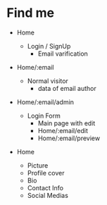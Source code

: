 # Find me

- Home 
  - Login / SignUp 
    - Email varification

- Home/:email
  - Normal visitor
    - data of email author

- Home/:email/admin
  - Login Form
    - Main page with edit
    - Home/:email/edit
    - Home/:email/preview


- Home
  - Picture
  - Profile cover
  - Bio
  - Contact Info
  - Social Medias
  